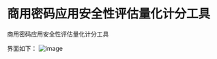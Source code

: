 # 商用密码应用安全性评估量化计分工具
商用密码应用安全性评估量化计分工具

界面如下：
![image](https://github.com/user-attachments/assets/ebc6392c-770c-49fd-b70a-21b56d606d8f)
